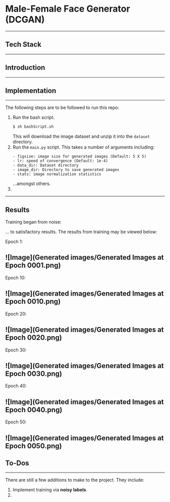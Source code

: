 # Male-Female Face Generator (DCGAN)

---
## Tech Stack

---
## Introduction

---
## Implementation

---
The following steps are to be followed to run this repo:
1. Run the bash script.
    ```bash
    $ sh bashScript.sh
    ```
   This will download the image dataset and unzip it into the `dataset` directory.
2. Run the `main.py` script. This takes a number of arguments including:
    ```
    - figsize: image size for generated images (Default: 5 X 5)
    - lr: speed of convergence (Default: 1e-4)
    - data_dir: Dataset directory
    - image_dir: Directory to save generated images
    - stats: image normalization statistics
    ```
   ...amongst others.
3. 
---
## Results

Training began from noise:

... to satisfactory results.
The results from training may be viewed below:

Epoch 1:

![Image](Generated images/Generated Images at Epoch 0001.png)
---
Epoch 10:

![Image](Generated images/Generated Images at Epoch 0010.png)
---
Epoch 20:

![Image](Generated images/Generated Images at Epoch 0020.png)
---
Epoch 30:

![Image](Generated images/Generated Images at Epoch 0030.png)
---
Epoch 40:

![Image](Generated images/Generated Images at Epoch 0040.png)
---
Epoch 50:

![Image](Generated images/Generated Images at Epoch 0050.png)
---
## To-Dos

---
There are still a few additions to make to the project. They include:
1. Implement training via **noisy labels**.
2. 


